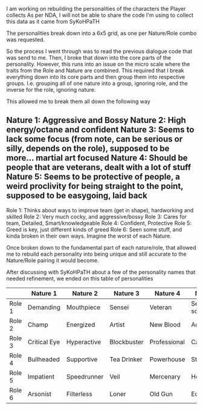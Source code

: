 I am working on rebuilding the personalities of the characters the Player collects
  As per NDA, I will not be able to share the code I'm using to collect this data as it came from SyKoHPaTH

The personalities break down into a 6x5 grid, as one per Nature/Role combo was requested.

So the process I went through was to read the previous dialogue code that was send to me.
Then, I broke that down into the core parts of the personality. However, this runs into an issue on the micro scale where the traits from the Role and Nature are combined.
This required that I break everything down into its core parts and then group them into respective groups.
  I.e. grouping all of one nature into a group, ignoring role, and the inverse for the role, ignoring nature.

This allowed me to break them all down the following way

Nature 1: Aggressive and Bossy
Nature 2: High energy/octane and confident
Nature 3: Seems to lack some focus (from note, can be serious or silly, depends on the role), supposed to be more... martial art focused
Nature 4: Should be people that are veterans, dealt with a lot of stuff
Nature 5: Seems to be protective of people, a weird proclivity for being straight to the point, supposed to be easygoing, laid back
----
Role 1: Thinks about ways to improve team (get in shape), hardworking and skilled
Role 2: Very much cocky, and aggressive/bossy
Role 3: Cares for team, Detailed, Smart/knowledgeable
Role 4: Confident, Protective
Role 5: Greed is key, just different kinds of greed
Role 6: Seen some stuff, and kinda broken in their own ways. Imagine the worst of each Nature.

Once broken down to the fundamental part of each nature/role, that allowed me to rebuild each personality into being unique and still accurate to the Nature/Role pairing it would become.

After discussing with SyKoHPaTH about a few of the personality names that needed refinement, we ended on this table of personalities

|          | Nature 1     | Nature 2    | Nature 3    | Nature 4     | Nature 5     |
| -------- | ------------ | ----------- | ----------- | ------------ | ------------ |
| Role 1   | Demanding    | Mouthpiece  | Sensei      | Veteran      | Seed sower   |
| Role 2   | Champ        | Energized   | Artist      | New Blood    | Activist     |
| Role 3   | Critical Eye | Hyperactive | Blockbuster | Professional | Caretaker    |
| Role 4   | Bullheaded   | Supportive  | Tea Drinker | Powerhouse   | Strongfast   |
| Role 5   | Impatient    | Speedrunner | Veil        | Mercenary    | Health Nut   |
| Role 6   | Arsonist     | Filterless  | Loner       | Old Gun      | Ecoterrorist |
